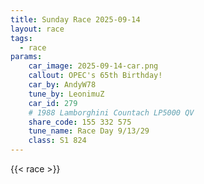 ```yaml
---
title: Sunday Race 2025-09-14
layout: race
tags:
  - race
params:
    car_image: 2025-09-14-car.png
    callout: OPEC's 65th Birthday!
    car_by: AndyW78
    tune_by: LeonimuZ
    car_id: 279 
    # 1988 Lamborghini Countach LP5000 QV
    share_code: 155 332 575
    tune_name: Race Day 9/13/29
    class: S1 824
---
```


{{< race >}}
